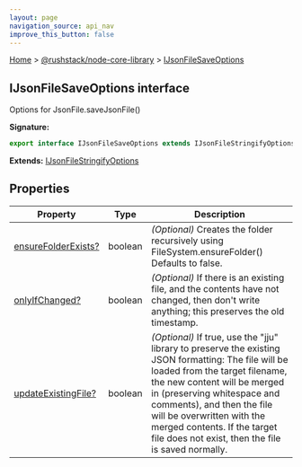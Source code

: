 ```yaml
---
layout: page
navigation_source: api_nav
improve_this_button: false
---
```



[Home](./index.md) &gt; [@rushstack/node-core-library](./node-core-library.md) &gt; [IJsonFileSaveOptions](./node-core-library.ijsonfilesaveoptions.md)

## IJsonFileSaveOptions interface

Options for JsonFile.saveJsonFile()

<b>Signature:</b>

```typescript
export interface IJsonFileSaveOptions extends IJsonFileStringifyOptions
```
<b>Extends:</b> [IJsonFileStringifyOptions](./node-core-library.ijsonfilestringifyoptions.md)

## Properties

|  Property | Type | Description |
|  --- | --- | --- |
|  [ensureFolderExists?](./node-core-library.ijsonfilesaveoptions.ensurefolderexists.md) | boolean | <i>(Optional)</i> Creates the folder recursively using FileSystem.ensureFolder() Defaults to false. |
|  [onlyIfChanged?](./node-core-library.ijsonfilesaveoptions.onlyifchanged.md) | boolean | <i>(Optional)</i> If there is an existing file, and the contents have not changed, then don't write anything; this preserves the old timestamp. |
|  [updateExistingFile?](./node-core-library.ijsonfilesaveoptions.updateexistingfile.md) | boolean | <i>(Optional)</i> If true, use the "jju" library to preserve the existing JSON formatting: The file will be loaded from the target filename, the new content will be merged in (preserving whitespace and comments), and then the file will be overwritten with the merged contents. If the target file does not exist, then the file is saved normally. |
